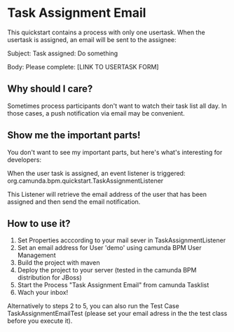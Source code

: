 # Task Assignment Email

This quickstart contains a process with only one usertask. When the usertask is assigned, an email will be sent to the assignee:

Subject: Task assigned: Do something

Body: Please complete: [LINK TO USERTASK FORM]

## Why should I care?

Sometimes process participants don't want to watch their task list all day. In those cases, a push notification via email may be convenient.

## Show me the important parts!

You don't want to see my important parts, but here's what's interesting for developers:

When the user task is assigned, an event listener is triggered: org.camunda.bpm.quickstart.TaskAssignmentListener

This Listener will retrieve the email address of the user that has been assigned and then send the email notification.

## How to use it?

1. Set Properties acccording to your mail sever in TaskAssignmentListener
2. Set an email address for User 'demo' using camunda BPM User Management
3. Build the project with maven
4. Deploy the project to your server (tested in the camunda BPM distribution for JBoss)
5. Start the Process "Task Assignment Email" from camunda Tasklist
6. Wach your inbox!

Alternatively to steps 2 to 5, you can also run the Test Case TaskAssignmentEmailTest (please set your email adress in the the test class before you execute it).
